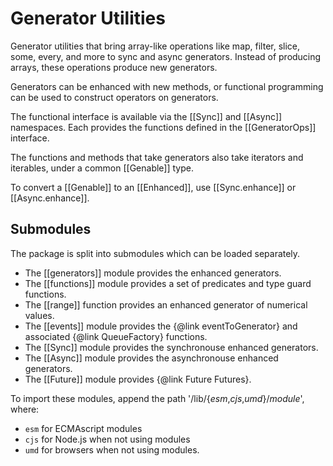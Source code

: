 # Generator Utilities

Generator utilities that bring array-like operations like map, filter, slice, some, every, and more
to sync and async generators. Instead of producing arrays, these operations produce new generators.

Generators can be enhanced with new methods, or functional programming can be used to construct
operators on generators.

The functional interface is available via the [[Sync]]<!-- @IGNORE PREVIOUS: link --> and
[[Async]]<!-- @IGNORE PREVIOUS: link --> namespaces. Each provides the functions defined in the
[[GeneratorOps]]<!-- @IGNORE PREVIOUS: link --> interface.

The functions and methods that take generators also take iterators and iterables, under a common
[[Genable]]<!-- @IGNORE PREVIOUS: link --> type.

To convert a [[Genable]]<!-- @IGNORE PREVIOUS: link --> to an
[[Enhanced]]<!-- @IGNORE PREVIOUS: link -->, use
[[Sync.enhance]]<!-- @IGNORE PREVIOUS: link --> or
[[Async.enhance]]<!-- @IGNORE PREVIOUS: link -->.

## Submodules

The package is split into submodules which can be loaded separately.

* The [[generators]]<!-- @IGNORE PREVIOUS: link --> module provides the enhanced generators.
* The [[functions]]<!-- @IGNORE PREVIOUS: link --> module provides a set of predicates and
type guard functions.
* The [[range]]<!-- @IGNORE PREVIOUS: link --> function provides an enhanced generator
of numerical values.
* The [[events]]<!-- @IGNORE PREVIOUS: link --> module provides the {@link eventToGenerator}
and associated {@link QueueFactory} functions.
* The [[Sync]]<!-- @IGNORE PREVIOUS: link --> module provides the synchronouse enhanced generators.
* The [[Async]]<!-- @IGNORE PREVIOUS: link --> module provides the asynchronouse enhanced generators.
* The [[Future]]<!-- @IGNORE PREVIOUS: link --> module provides {@link Future Futures}.

To import these modules, append the path '/lib/{*esm*,*cjs*,*umd*}/_module_', where:

* `esm` for ECMAscript modules
* `cjs` for Node.js when not using modules
* `umd` for browsers when not using modules.

